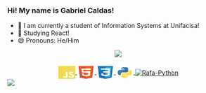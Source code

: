 ### Hi! My name is Gabriel Caldas!

- 🔭 I am currently a student of Information Systems at Unifacisa!
- 🌱 Studying React!
- 😄 Pronouns: He/Him

<div align="center">
  <a href="https://github.com/GabCaldas">
  <img height=180em src="https://github-readme-stats.vercel.app/api?username=GabCaldas&show_icons=true&theme=synthwave">
</div>

</div>

<div align="center" style="display: inline_block"><br>
  <img align="center" alt="Rafa-Js" height="30" width="40" src="https://raw.githubusercontent.com/devicons/devicon/master/icons/javascript/javascript-plain.svg">
  <img align="center" alt="Rafa-HTML" height="30" width="40" src="https://raw.githubusercontent.com/devicons/devicon/master/icons/html5/html5-original.svg">
  <img align="center" alt="Rafa-CSS" height="30" width="40" src="https://raw.githubusercontent.com/devicons/devicon/master/icons/css3/css3-original.svg">
  <img align="center" alt="Rafa-Python" height="30" width="40" src="https://raw.githubusercontent.com/devicons/devicon/master/icons/python/python-original.svg">
   <img align="center" alt="Rafa-Python" height="30" width="40" src="https://cdn.jsdelivr.net/gh/devicons/devicon/icons/java/java-original.svg" />
</div>

<div>
<a href="https://www.linkedin.com/in/gabriel-caldas-2570a5235/"> <img src=https://img.shields.io/badge/LinkedIn-0077B5?style=for-the-badge&logo=linkedin&logoColor=white </a>
</div>
  

